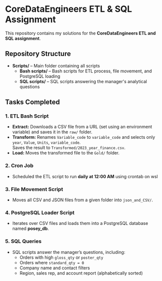 # CoreDataEngineers ETL & SQL Assignment

This repository contains my solutions for the **CoreDataEngineers ETL and SQL assignment**.

##  Repository Structure

- **Scripts/** – Main folder containing all scripts  
  - **Bash scripts/** – Bash scripts for ETL process, file movement, and PostgreSQL loading  
  - **SQL scripts/** – SQL scripts answering the manager's analytical questions  

## Tasks Completed

### 1. ETL Bash Script
- **Extract:** Downloads a CSV file from a URL (set using an environment variable) and saves it in the `raw/` folder.  
- **Transform:** Renames `Variable_code` to `variable_code` and selects only `year`, `Value`, `Units`, `variable_code`.  
  Saves the result to `Transformed/2023_year_finance.csv`.  
- **Load:** Moves the transformed file to the `Gold/` folder.  

### 2. Cron Job
- Scheduled the ETL script to run **daily at 12:00 AM** using crontab on wsl

### 3. File Movement Script
- Moves all CSV and JSON files from a given folder into `json_and_CSV/`.

### 4. PostgreSQL Loader Script
- Iterates over CSV files and loads them into a PostgreSQL database named **posey_db**.

### 5. SQL Queries
- SQL scripts answer the manager’s questions, including:
  - Orders with high `gloss_qty` or `poster_qty`
  - Orders where `standard_qty = 0`
  - Company name and contact filters
  - Region, sales rep, and account report (alphabetically sorted)
